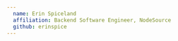 ```yaml
---
  name: Erin Spiceland
  affiliation: Backend Software Engineer, NodeSource
  github: erinspice
---
```

